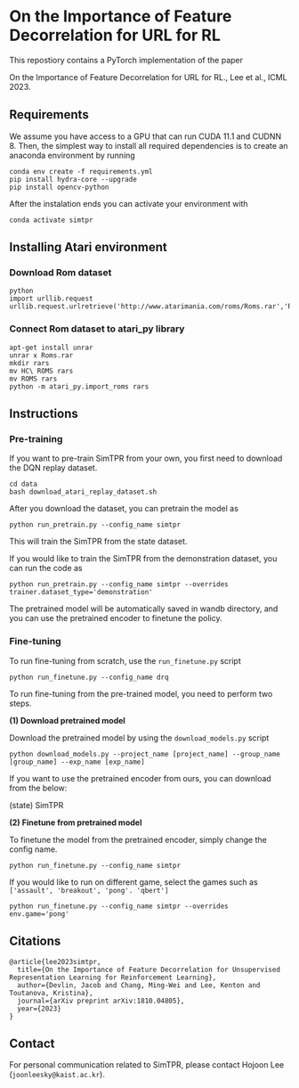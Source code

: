 # On the Importance of Feature Decorrelation for URL for RL

This repostiory contains a PyTorch implementation of the paper 

On the Importance of Feature Decorrelation for URL for RL., Lee et al., ICML 2023.


## Requirements
We assume you have access to a GPU that can run CUDA 11.1 and CUDNN 8. 
Then, the simplest way to install all required dependencies is to create an anaconda environment by running

```
conda env create -f requirements.yml
pip install hydra-core --upgrade
pip install opencv-python
```

After the instalation ends you can activate your environment with
```
conda activate simtpr
```

## Installing Atari environment

### Download Rom dataset
```
python
import urllib.request
urllib.request.urlretrieve('http://www.atarimania.com/roms/Roms.rar','Roms.rar')
```

### Connect Rom dataset to atari_py library
```
apt-get install unrar
unrar x Roms.rar
mkdir rars
mv HC\ ROMS rars
mv ROMS rars
python -m atari_py.import_roms rars
``` 

## Instructions

### Pre-training

If you want to pre-train SimTPR from your own, you first need to download the DQN replay dataset.

```
cd data
bash download_atari_replay_dataset.sh
```

After you download the dataset, you can pretrain the model as

```
python run_pretrain.py --config_name simtpr
```
This will train the SimTPR from the state dataset.

If you would like to train the SimTPR from the demonstration dataset, you can run the code as
```
python run_pretrain.py --config_name simtpr --overrides trainer.dataset_type='demonstration'
```

The pretrained model will be automatically saved in wandb directory, and you can use the pretrained encoder to finetune the policy.


### Fine-tuning
To run fine-tuning from scratch, use the `run_finetune.py` script
```
python run_finetune.py --config_name drq
```

To run fine-tuning from the pre-trained model, you need to perform two steps.

**(1) Download pretrained model**

Download the pretrained model by using the `download_models.py` script
```
python download_models.py --project_name [project_name] --group_name [group_name] --exp_name [exp_name]
```

If you want to use the pretrained encoder from ours, you can download from the below:

(state) SimTPR

**(2) Finetune from pretrained model**

To finetune the model from the pretrained encoder, simply change the config name.

```
python run_finetune.py --config_name simtpr
```

If you would like to run on different game, select the games such as `['assault', 'breakout', 'pong'. 'qbert']`
```
python run_finetune.py --config_name simtpr --overrides env.game='pong'
```

## Citations

```
@article{lee2023simtpr,
  title={On the Importance of Feature Decorrelation for Unsupervised Representation Learning for Reinforcement Learning},
  author={Devlin, Jacob and Chang, Ming-Wei and Lee, Kenton and Toutanova, Kristina},
  journal={arXiv preprint arXiv:1810.04805},
  year={2023}
}
```

## Contact

For personal communication related to SimTPR, please contact Hojoon Lee (`joonleesky@kaist.ac.kr`).